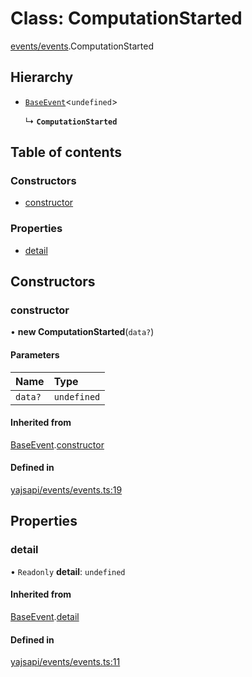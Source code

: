 # Class: ComputationStarted

[events/events](../modules/events_events.md).ComputationStarted

## Hierarchy

- [`BaseEvent`](events_events.BaseEvent.md)<`undefined`\>

  ↳ **`ComputationStarted`**

## Table of contents

### Constructors

- [constructor](events_events.ComputationStarted.md#constructor)

### Properties

- [detail](events_events.ComputationStarted.md#detail)

## Constructors

### constructor

• **new ComputationStarted**(`data?`)

#### Parameters

| Name | Type |
| :------ | :------ |
| `data?` | `undefined` |

#### Inherited from

[BaseEvent](events_events.BaseEvent.md).[constructor](events_events.BaseEvent.md#constructor)

#### Defined in

[yajsapi/events/events.ts:19](https://github.com/golemfactory/yajsapi/blob/5793bb7/yajsapi/events/events.ts#L19)

## Properties

### detail

• `Readonly` **detail**: `undefined`

#### Inherited from

[BaseEvent](events_events.BaseEvent.md).[detail](events_events.BaseEvent.md#detail)

#### Defined in

[yajsapi/events/events.ts:11](https://github.com/golemfactory/yajsapi/blob/5793bb7/yajsapi/events/events.ts#L11)

